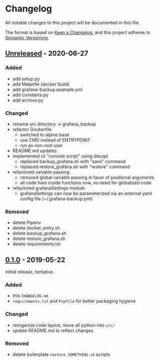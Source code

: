 # Changelog
All notable changes to this project will be documented in this file.

The format is based on [Keep a Changelog](https://keepachangelog.com/en/1.0.0/),
and this project adheres to [Semantic Versioning](https://semver.org/spec/v2.0.0.html).

## [Unreleased] - 2020-06-27

### Added
- add setup.py
- add Makefile (docker build)
- add grafana-backup.example.yml
- add constants.py
- add archive.py

### Changed
- rename src directory -> grafana_backup
- refactor Dockerfile
  - switched to alpine base
  - use CMD instead of ENTRYPOINT
  - run as non-root user
- README.md updates
- implemented cli "console script" using docopt
  - replaced backup_grafana.sh with "save" command
  - replaced restore_grafana.sh with "restore" command
- refactored variable passing
  - removed global variable passing in favor of positional arguments
  - all code lives inside functions now, no need for globalized code
- refactored grafanaSettings module
  - grafanaSettings can now be parameterized via an external yaml config file (~/.grafana-backup.yml)

### Removed
- delete Pipenv
- delete docker_entry.sh
- delete backup_grafana.sh
- delete restore_grafana.sh 
- delete requirements.txt

## [0.1.0] - 2019-05-22
Initial release, tentative.

### Added
- this `CHANGELOG.md`
- `requirements.txt` and `Pipfile` for better packaging hygiene

### Changed
- reorganize code layout, move all python into `src/`
- update README.md to reflect changes

### Removed
- delete boilerplate `restore_SOMETHING.sh` scripts


[Unreleased]: https://github.com/ysde/grafana-backup-tool/compare/v0.1.0...HEAD
[0.1.0]: https://github.com/ysde/grafana-backup-tool/releases/tag/v0.1.0

